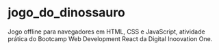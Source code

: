 # jogo_do_dinossauro
Jogo offline para navegadores em HTML, CSS e JavaScript, atividade prática do Bootcamp Web Development React da Digital Inoovation One.
